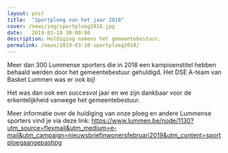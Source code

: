 ```yaml
---
layout: post
title:  "Sportploeg van het jaar 2018"
cover: /news/img/sportploeg2018.jpg
date:   2019-03-10 10:00:00
description: Huldiging namens het gemeentebestuur.
permalink: /news/2019-03-10-sportploeg2018/
---
```


Meer dan 300 Lummense sporters die in 2018 een kampioenstitel hebben behaald werden door het gemeentebestuur gehuldigd. Het DSE A-team van Basket Lummen was er ook bij!

Het was dan ook een succesvol jaar en we zijn dankbaar voor de erkentelijkheid vanwege het gemeentebestuur.

Meer informatie over de huldiging van onze ploeg en andere Lummense sporters vind je via deze link: https://www.lummen.be/node/1130?utm_source=flexmail&utm_medium=e-mail&utm_campaign=nieuwsbriefinwonersfebruari2019&utm_content=sportploegaangepastjpg
